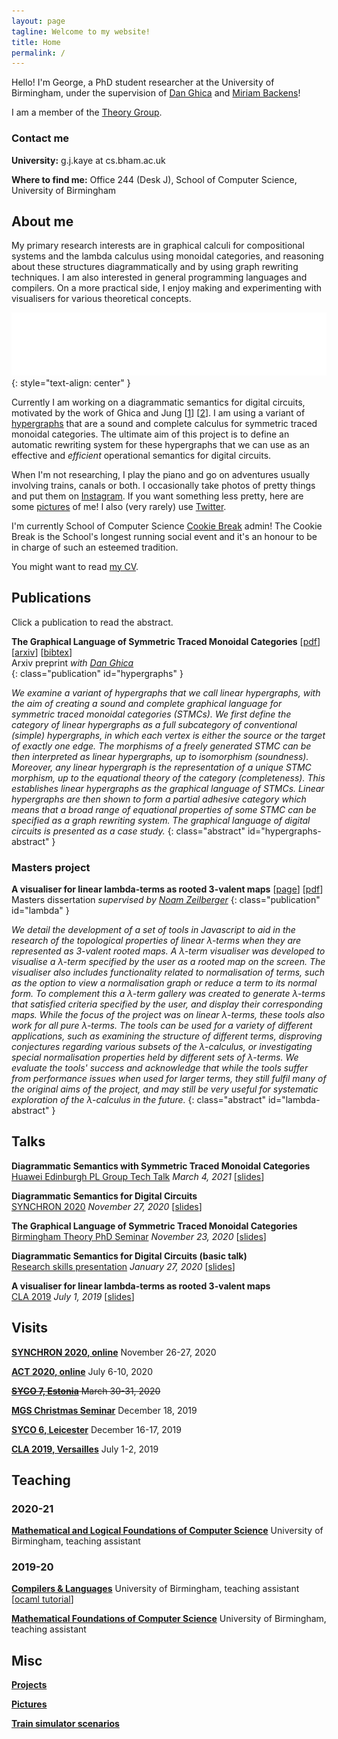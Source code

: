 ```yaml
---
layout: page
tagline: Welcome to my website!
title: Home
permalink: /
---
```


Hello! I'm George, a PhD student researcher at the University of Birmingham, under the supervision of [Dan Ghica](https://www.cs.bham.ac.uk/~drg/) and [Miriam Backens](https://www.cs.bham.ac.uk/~backensm/)!

I am a member of the [Theory Group](https://www.birmingham.ac.uk/research/activity/computer-science/theory-of-computation).

### Contact me

**University:** g.j.kaye at cs.bham.ac.uk

**Where to find me:** Office 244 (Desk J), School of Computer Science, University of Birmingham

## About me

My primary research interests are in graphical calculi for compositional systems and the lambda calculus using monoidal categories, and reasoning about these structures diagrammatically and by using graph rewriting techniques. I am also interested in general programming languages and compilers. On a more practical side, I enjoy making and experimenting with visualisers for various theoretical concepts.

![fadd.svg](images/circuit.svg)
{: style="text-align: center" }

Currently I am working on a diagrammatic semantics for digital circuits, motivated by the work of Ghica and Jung \[[1](https://doi.org/10.1109/FMCAD.2016.7886659)\] \[[2](https://doi.org/10.4230/LIPIcs.CSL.2017.24)\]. I am using a variant of [hypergraphs](https://en.wikipedia.org/wiki/Hypergraphs) that are a sound and complete calculus for symmetric traced monoidal categories. The ultimate aim of this project is to define an automatic rewriting system for these hypergraphs that we can use as an effective and *efficient* operational semantics for digital circuits.

When I'm not researching, I play the piano and go on adventures usually involving trains, canals or both. I occasionally take photos of pretty things and put them on [Instagram](https://www.instagram.com/georgejkaye/). If you want something less pretty, here are some [pictures](/pictures) of me! I also (very rarely) use [Twitter](https://twitter.com/thegeorgejkaye).

I'm currently School of Computer Science [Cookie Break](https://www.cs.bham.ac.uk/internal/research_students/cookiebreaks/) admin! The Cookie Break is the School's longest running social event and it's an honour to be in charge of such an esteemed tradition.

You might want to read [my CV](/pages/cv.pdf).

## Publications

Click a publication to read the abstract.

**The Graphical Language of Symmetric Traced Monoidal Categories** \[[pdf](/pages/papers/2020-10-19-hypergraphs-techreport.pdf)\] \[[arxiv](https://arxiv.org/abs/2010.06319)\] \[[bibtex](/pages/papers/2020-10-19-hypergraphs-techreport-bib.txt)\]  
Arxiv preprint *with [Dan Ghica](https://www.cs.bham.ac.uk/~drg/)*  
{: class="publication" id="hypergraphs" }

*We examine a variant of hypergraphs that we call linear hypergraphs, with the aim of creating a sound and complete graphical language for symmetric traced monoidal categories (STMCs). We first define the category of linear hypergraphs as a full subcategory of conventional (simple) hypergraphs, in which each vertex is either the source or the target of exactly one edge. The morphisms of a freely generated STMC can be then interpreted as linear hypergraphs, up to isomorphism (soundness). Moreover, any linear hypergraph is the representation of a unique STMC morphism, up to the equational theory of the category (completeness). This establishes linear hypergraphs as the graphical language of STMCs. Linear hypergraphs are then shown to form a partial adhesive category which means that a broad range of equational properties of some STMC can be specified as a graph rewriting system. The graphical language of digital circuits is presented as a case study.*
{: class="abstract" id="hypergraphs-abstract" }

### Masters project

**A visualiser for linear lambda-terms as rooted 3-valent maps** \[[page](/lambda-visualiser)\] \[[pdf](/pages/papers/2019-04-08-masters.pdf)\]  
Masters dissertation *supervised by [Noam Zeilberger](http://noamz.org)*
{: class="publication" id="lambda" }

*We detail the development of a set of tools in Javascript to aid in the research of the topological properties of linear λ-terms when they are represented as 3-valent rooted maps. A λ-term visualiser was developed to visualise a λ-term specified by the user as a rooted map on the screen. The visualiser also includes functionality related to normalisation of terms, such as the option to view a normalisation graph or reduce a term to its normal form. To complement this a λ-term gallery was created to generate λ-terms that satisfied criteria specified by the user, and display their corresponding maps. While the focus of the project was on linear λ-terms, these tools also work for all pure λ-terms. The tools can be used for a variety of different applications, such as examining the structure of different terms, disproving conjectures regarding various subsets of the λ-calculus, or investigating special normalisation properties held by different sets of λ-terms. We evaluate the tools' success and acknowledge that while the tools suffer from performance issues when used for larger terms, they still fulfil many of the original aims of the project, and may still be very useful for systematic exploration of the λ-calculus in the future.*
{: class="abstract" id="lambda-abstract" }

## Talks

**Diagrammatic Semantics with Symmetric Traced Monoidal Categories**  
[Huawei Edinburgh PL Group Tech Talk](https://blogs.ed.ac.uk/he-lab/category/tech-talk/) *March 4, 2021* \[[slides](pages/talks/2021-03-04-huawei.pdf)]

**Diagrammatic Semantics for Digital Circuits**  
[SYNCHRON 2020](http://synchron2020.inria.fr) *November 27, 2020* \[[slides](/pages/talks/2020-11-27-synchron.pdf)]

**The Graphical Language of Symmetric Traced Monoidal Categories**  
[Birmingham Theory PhD Seminar](http://talks.bham.ac.uk/show/index/1803) *November 23, 2020* \[[slides](/pages/talks/2020-11-23-bravo.pdf)]

**Diagrammatic Semantics for Digital Circuits (basic talk)**  
[Research skills presentation](https://www.birmingham.ac.uk/postgraduate/courses/taught/maths/module/applied/research-skills.aspx) *January 27, 2020* \[[slides](/pages/talks/2020-01-27-research-skills.pdf)\]

**A visualiser for linear lambda-terms as rooted 3-valent maps**  
[CLA 2019](http://cla.tcs.uj.edu.pl/history/2019/) *July 1, 2019* \[[slides](/pages/talks/2019-07-01-cla.pdf)\]

## Visits

[**SYNCHRON 2020, online**](http://synchron2020.inria.fr/) November 26-27, 2020

[**ACT 2020, online**](https://act2020.mit.edu/) July 6-10, 2020

~~[**SYCO 7, Estonia**](http://events.cs.bham.ac.uk/syco/7/) March 30-31, 2020~~

[**MGS Christmas Seminar**](https://staffwww.dcs.shef.ac.uk/people/G.Struth/mgs_xmas19.html) December 18, 2019

[**SYCO 6, Leicester**](http://events.cs.bham.ac.uk/syco/6/) December 16-17, 2019

[**CLA 2019, Versailles**](http://cla.tcs.uj.edu.pl/history/2019/) July 1-2, 2019

## Teaching

### 2020-21

[**Mathematical and Logical Foundations of Computer Science**](https://www.cs.bham.ac.uk/internal/modules/2020/06-35324/) University of Birmingham, teaching assistant

### 2019-20

[**Compilers & Languages**](https://www.cs.bham.ac.uk/internal/modules/2019/06-02578/) University of Birmingham, teaching assistant \[[ocaml tutorial](/ocaml)\]

[**Mathematical Foundations of Computer Science**](https://www.cs.bham.ac.uk/internal/modules/2019/06-30181/) University of Birmingham, teaching assistant

## Misc

[**Projects**](/projects)

[**Pictures**](/pictures)

[**Train simulator scenarios**](/trains)
